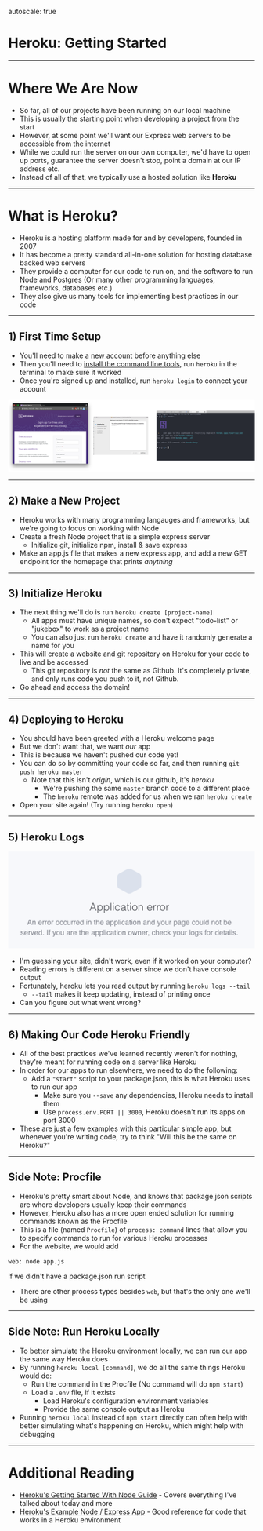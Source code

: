 autoscale: true

# Heroku: Getting Started

---

# Where We Are Now

* So far, all of our projects have been running on our local machine
* This is usually the starting point when developing a project from the start
* However, at some point we'll want our Express web servers to be accessible from the internet
* While we could run the server on our own computer, we'd have to open up ports, guarantee the server doesn't stop, point a domain at our IP address etc.
* Instead of all of that, we typically use a hosted solution like **Heroku**

---

# What is Heroku?

* Heroku is a hosting platform made for and by developers, founded in 2007
* It has become a pretty standard all-in-one solution for hosting database backed web servers
* They provide a computer for our code to run on, and the software to run Node and Postgres (Or many other programming languages, frameworks, databases etc.)
* They also give us many tools for implementing best practices in our code

---

## 1) First Time Setup

* You'll need to make a [new account](https://signup.heroku.com/dc) before anything else
* Then you'll need to [install the command line tools](https://devcenter.heroku.com/articles/heroku-cli), run `heroku` in the terminal to make sure it worked
* Once you're signed up and installed, run `heroku login` to connect your account

![inline 70%](./setup.png)

---

## 2) Make a New Project

* Heroku works with many programming langauges and frameworks, but we're going to focus on working with Node
* Create a fresh Node project that is a simple express server
  * Initialize git, initialize npm, install & save express
* Make an app.js file that makes a new express app, and add a new GET endpoint for the homepage that prints _anything_

---

## 3) Initialize Heroku

* The next thing we'll do is run `heroku create [project-name]`
	* All apps must have unique names, so don't expect "todo-list" or "jukebox" to work as a project name
	* You can also just run `heroku create` and have it randomly generate a name for you
* This will create a website and git repository on Heroku for your code to live and be accessed
  * This git repository is _not_ the same as Github. It's completely private, and only runs code you push to it, not Github.
* Go ahead and access the domain!

---

## 4) Deploying to Heroku

* You should have been greeted with a Heroku welcome page
* But we don't want that, we want _our_ app
* This is because we haven't pushed our code yet!
* You can do so by committing your code so far, and then running `git push heroku master`
  * Note that this isn't _origin_, which is our github, it's _heroku_
	* We're pushing the same `master` branch code to a different place
	* The `heroku` remote was added for us when we ran `heroku create`
* Open your site again! (Try running `heroku open`)

---

## 5) Heroku Logs

![inline 70%](./error.png)

* I'm guessing your site, didn't work, even if it worked on your computer?
* Reading errors is different on a server since we don't have console output
* Fortunately, heroku lets you read output by running `heroku logs --tail`
  * `--tail` makes it keep updating, instead of printing once
* Can you figure out what went wrong?

---

## 6) Making Our Code Heroku Friendly

* All of the best practices we've learned recently weren't for nothing, they're meant for running code on a server like Heroku
* In order for our apps to run elsewhere, we need to do the following:
  * Add a `"start"` script to your package.json, this is what Heroku uses to run our app
	* Make sure you `--save` any dependencies, Heroku needs to install them
	* Use `process.env.PORT || 3000`, Heroku doesn't run its apps on port 3000
* These are just a few examples with this particular simple app, but whenever you're writing code, try to think "Will this be the same on Heroku?"

---

## Side Note: Procfile

* Heroku's pretty smart about Node, and knows that package.json scripts are where developers usually keep their commands
* However, Heroku also has a more open ended solution for running commands known as the Procfile
* This is a file (named `Procfile`) of `process: command` lines that allow you to specify commands to run for various Heroku processes
* For the website, we would add
```
web: node app.js
```
if we didn't have a package.json run script
* There are other process types besides `web`, but that's the only one we'll be using

---

## Side Note: Run Heroku Locally

* To better simulate the Heroku environment locally, we can run our app the same way Heroku does
* By running `heroku local [command]`, we do all the same things Heroku would do:
  * Run the command in the Procfile (No command will do `npm start`)
  * Load a `.env` file, if it exists
	* Load Heroku's configuration environment variables
	* Provide the same console output as Heroku
* Running `heroku local` instead of `npm start` directly can often help with better simulating what's happening on Heroku, which might help with debugging

---

# Additional Reading

* [Heroku's Getting Started With Node Guide](https://devcenter.heroku.com/articles/getting-started-with-nodejs#set-up) - Covers everything I've talked about today and more
* [Heroku's Example Node / Express App](https://github.com/heroku/node-js-getting-started) - Good reference for code that works in a Heroku environment
